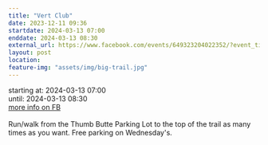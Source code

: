 ```yaml
---
title: "Vert Club"
date: 2023-12-11 09:36
startdate: 2024-03-13 07:00
enddate: 2024-03-13 08:30
external_url: https://www.facebook.com/events/649323204022352/?event_time_id=649324567355549
layout: post
location: 
feature-img: "assets/img/big-trail.jpg"
---
```


starting at: 2024-03-13 07:00<br>until: 2024-03-13 08:30<br><a href="https://www.facebook.com/events/649323204022352/?event_time_id=649324567355549">more info on FB</a><br><br>Run/walk from the Thumb Butte Parking Lot to the top of the trail as many times as you want.  Free parking on Wednesday's.<br>
  <br>
  
